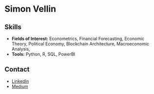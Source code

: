 # Simon Vellin

## Skills
- **Fields of Interest:** Econometrics, Financial Forecasting, Economic Theory, Political Economy, Blockchain Architecture, Macroeconomic Analysis,
- **Tools:** Python, R, SQL, PowerBI

## Contact
- [LinkedIn](https://www.linkedin.com/in/simon-vellin)
- [Medium](https://medium.com/@simon.vellin)
